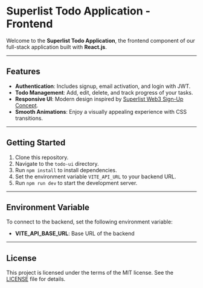 # Superlist Todo Application - Frontend

Welcome to the **Superlist Todo Application**, the frontend component of our full-stack application built with **React.js**.

---

## Features

- **Authentication**: Includes signup, email activation, and login with JWT.
- **Todo Management**: Add, edit, delete, and track progress of your tasks.
- **Responsive UI**: Modern design inspired by [Superlist Web3 Sign-Up Concept](https://dribbble.com/shots/24223501-Superlist-Web3-Sign-Up-Concept).
- **Smooth Animations**: Enjoy a visually appealing experience with CSS transitions.

---

## Getting Started

1. Clone this repository.
2. Navigate to the `todo-ui` directory.
3. Run `npm install` to install dependencies.
4. Set the environment variable `VITE_API_URL` to your backend URL.
5. Run `npm run dev` to start the development server.

---

## Environment Variable

To connect to the backend, set the following environment variable:

- **VITE_API_BASE_URL**: Base URL of the backend

---

## License

This project is licensed under the terms of the MIT license. See the [LICENSE](../LICENSE) file for details.
